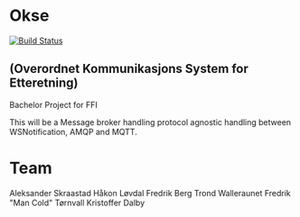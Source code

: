 # Okse
[![Build Status](https://fap.no/jenkins/buildStatus/icon?job=okse)](https://fap.no/jenkins/job/okse/)
## (Overordnet Kommunikasjons System for Etteretning)

Bachelor Project for FFI

This will be a Message broker handling protocol agnostic handling between WSNotification, AMQP and MQTT.

# Team
Aleksander Skraastad
Håkon Løvdal
Fredrik Berg
Trond Walleraunet
Fredrik "Man Cold" Tørnvall
Kristoffer Dalby
